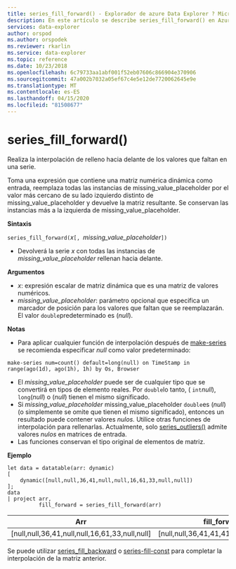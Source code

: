 ```yaml
---
title: series_fill_forward() - Explorador de azure Data Explorer ? Microsoft Docs
description: En este artículo se describe series_fill_forward() en Azure Data Explorer.
services: data-explorer
author: orspod
ms.author: orspodek
ms.reviewer: rkarlin
ms.service: data-explorer
ms.topic: reference
ms.date: 10/23/2018
ms.openlocfilehash: 6c79733aa1abf001f52eb07606c866904e370906
ms.sourcegitcommit: 47a002b7032a05ef67c4e5e12de7720062645e9e
ms.translationtype: MT
ms.contentlocale: es-ES
ms.lasthandoff: 04/15/2020
ms.locfileid: "81508677"
---
```

# <a name="series_fill_forward"></a>series_fill_forward()

Realiza la interpolación de relleno hacia delante de los valores que faltan en una serie.

Toma una expresión que contiene una matriz numérica dinámica como entrada, reemplaza todas las instancias de missing_value_placeholder por el valor más cercano de su lado izquierdo distinto de missing_value_placeholder y devuelve la matriz resultante. Se conservan las instancias más a la izquierda de missing_value_placeholder.

**Sintaxis**

`series_fill_forward(`*x*`[, `*missing_value_placeholder*`])`
* Devolverá la serie *x* con todas las instancias de *missing_value_placeholder* rellenan hacia delante.

**Argumentos**

* *x*: expresión escalar de matriz dinámica que es una matriz de valores numéricos. 
* *missing_value_placeholder*: parámetro opcional que especifica un marcador de posición para los valores que faltan que se reemplazarán. El valor `double`predeterminado es (*null*).

**Notas**

* Para aplicar cualquier función de interpolación después de [make-series](make-seriesoperator.md) se recomienda especificar *null* como valor predeterminado: 

```kusto
make-series num=count() default=long(null) on TimeStamp in range(ago(1d), ago(1h), 1h) by Os, Browser
```

* El *missing_value_placeholder* puede ser de cualquier tipo que se convertirá en tipos de elemento reales. Por `double`lo tanto, ( `int`*null*), `long`(*null*) o (*null*) tienen el mismo significado.
* Si *missing_value_placeholder* missing_value_placeholder `double`es (*null*) (o simplemente se omite que tienen el mismo significado), entonces un resultado puede contener valores *nulos.* Utilice otras funciones de interpolación para rellenarlas. Actualmente, solo [series_outliers()](series-outliersfunction.md) admite valores *nulos* en matrices de entrada.
* Las funciones conservan el tipo original de elementos de matriz.

**Ejemplo**

```kusto
let data = datatable(arr: dynamic)
[
    dynamic([null,null,36,41,null,null,16,61,33,null,null])   
];
data 
| project arr, 
          fill_forward = series_fill_forward(arr)  

```

|Arr|fill_forward|
|---|---|
|[null,null,36,41,null,null,16,61,33,null,null]|[null,null,36,41,41,41,16,61,33,33,33]|
   
Se puede utilizar [series_fill_backward](series-fill-backwardfunction.md) o [series-fill-const](series-fill-constfunction.md) para completar la interpolación de la matriz anterior.